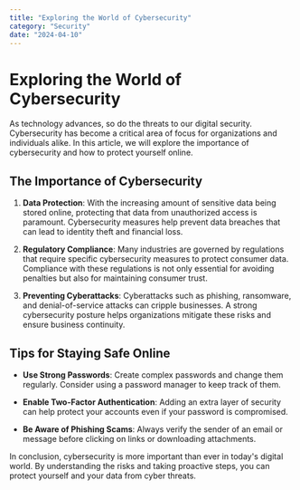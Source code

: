 ```yaml
---
title: "Exploring the World of Cybersecurity"
category: "Security"
date: "2024-04-10"
---
```


# Exploring the World of Cybersecurity

As technology advances, so do the threats to our digital security. Cybersecurity has become a critical area of focus for organizations and individuals alike. In this article, we will explore the importance of cybersecurity and how to protect yourself online.

## The Importance of Cybersecurity

1. **Data Protection**: With the increasing amount of sensitive data being stored online, protecting that data from unauthorized access is paramount. Cybersecurity measures help prevent data breaches that can lead to identity theft and financial loss.

2. **Regulatory Compliance**: Many industries are governed by regulations that require specific cybersecurity measures to protect consumer data. Compliance with these regulations is not only essential for avoiding penalties but also for maintaining consumer trust.

3. **Preventing Cyberattacks**: Cyberattacks such as phishing, ransomware, and denial-of-service attacks can cripple businesses. A strong cybersecurity posture helps organizations mitigate these risks and ensure business continuity.

## Tips for Staying Safe Online

- **Use Strong Passwords**: Create complex passwords and change them regularly. Consider using a password manager to keep track of them.

- **Enable Two-Factor Authentication**: Adding an extra layer of security can help protect your accounts even if your password is compromised.

- **Be Aware of Phishing Scams**: Always verify the sender of an email or message before clicking on links or downloading attachments.

In conclusion, cybersecurity is more important than ever in today's digital world. By understanding the risks and taking proactive steps, you can protect yourself and your data from cyber threats.
